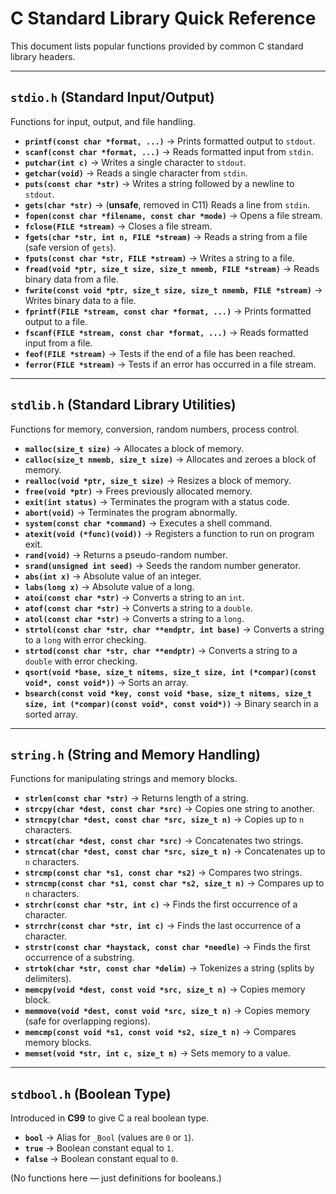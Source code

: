 # C Standard Library Quick Reference

This document lists popular functions provided by common C standard library headers.

---

##  `stdio.h` (Standard Input/Output)
Functions for input, output, and file handling.

- **`printf(const char *format, ...)`** → Prints formatted output to `stdout`.  
- **`scanf(const char *format, ...)`** → Reads formatted input from `stdin`.  
- **`putchar(int c)`** → Writes a single character to `stdout`.  
- **`getchar(void)`** → Reads a single character from `stdin`.  
- **`puts(const char *str)`** → Writes a string followed by a newline to `stdout`.  
- **`gets(char *str)`** → (**unsafe**, removed in C11) Reads a line from `stdin`.  
- **`fopen(const char *filename, const char *mode)`** → Opens a file stream.  
- **`fclose(FILE *stream)`** → Closes a file stream.  
- **`fgets(char *str, int n, FILE *stream)`** → Reads a string from a file (safe version of `gets`).  
- **`fputs(const char *str, FILE *stream)`** → Writes a string to a file.  
- **`fread(void *ptr, size_t size, size_t nmemb, FILE *stream)`** → Reads binary data from a file.  
- **`fwrite(const void *ptr, size_t size, size_t nmemb, FILE *stream)`** → Writes binary data to a file.  
- **`fprintf(FILE *stream, const char *format, ...)`** → Prints formatted output to a file.  
- **`fscanf(FILE *stream, const char *format, ...)`** → Reads formatted input from a file.  
- **`feof(FILE *stream)`** → Tests if the end of a file has been reached.  
- **`ferror(FILE *stream)`** → Tests if an error has occurred in a file stream.  

---

## `stdlib.h` (Standard Library Utilities)
Functions for memory, conversion, random numbers, process control.

- **`malloc(size_t size)`** → Allocates a block of memory.  
- **`calloc(size_t nmemb, size_t size)`** → Allocates and zeroes a block of memory.  
- **`realloc(void *ptr, size_t size)`** → Resizes a block of memory.  
- **`free(void *ptr)`** → Frees previously allocated memory.  
- **`exit(int status)`** → Terminates the program with a status code.  
- **`abort(void)`** → Terminates the program abnormally.  
- **`system(const char *command)`** → Executes a shell command.  
- **`atexit(void (*func)(void))`** → Registers a function to run on program exit.  
- **`rand(void)`** → Returns a pseudo-random number.  
- **`srand(unsigned int seed)`** → Seeds the random number generator.  
- **`abs(int x)`** → Absolute value of an integer.  
- **`labs(long x)`** → Absolute value of a long.  
- **`atoi(const char *str)`** → Converts a string to an `int`.  
- **`atof(const char *str)`** → Converts a string to a `double`.  
- **`atol(const char *str)`** → Converts a string to a `long`.  
- **`strtol(const char *str, char **endptr, int base)`** → Converts a string to a `long` with error checking.  
- **`strtod(const char *str, char **endptr)`** → Converts a string to a `double` with error checking.  
- **`qsort(void *base, size_t nitems, size_t size, int (*compar)(const void*, const void*))`** → Sorts an array.  
- **`bsearch(const void *key, const void *base, size_t nitems, size_t size, int (*compar)(const void*, const void*))`** → Binary search in a sorted array.  

---

## `string.h` (String and Memory Handling)
Functions for manipulating strings and memory blocks.

- **`strlen(const char *str)`** → Returns length of a string.  
- **`strcpy(char *dest, const char *src)`** → Copies one string to another.  
- **`strncpy(char *dest, const char *src, size_t n)`** → Copies up to `n` characters.  
- **`strcat(char *dest, const char *src)`** → Concatenates two strings.  
- **`strncat(char *dest, const char *src, size_t n)`** → Concatenates up to `n` characters.  
- **`strcmp(const char *s1, const char *s2)`** → Compares two strings.  
- **`strncmp(const char *s1, const char *s2, size_t n)`** → Compares up to `n` characters.  
- **`strchr(const char *str, int c)`** → Finds the first occurrence of a character.  
- **`strrchr(const char *str, int c)`** → Finds the last occurrence of a character.  
- **`strstr(const char *haystack, const char *needle)`** → Finds the first occurrence of a substring.  
- **`strtok(char *str, const char *delim)`** → Tokenizes a string (splits by delimiters).  
- **`memcpy(void *dest, const void *src, size_t n)`** → Copies memory block.  
- **`memmove(void *dest, const void *src, size_t n)`** → Copies memory (safe for overlapping regions).  
- **`memcmp(const void *s1, const void *s2, size_t n)`** → Compares memory blocks.  
- **`memset(void *str, int c, size_t n)`** → Sets memory to a value.  

---

## `stdbool.h` (Boolean Type)
Introduced in **C99** to give C a real boolean type.

- **`bool`** → Alias for `_Bool` (values are `0` or `1`).  
- **`true`** → Boolean constant equal to `1`.  
- **`false`** → Boolean constant equal to `0`.  

(No functions here — just definitions for booleans.)

